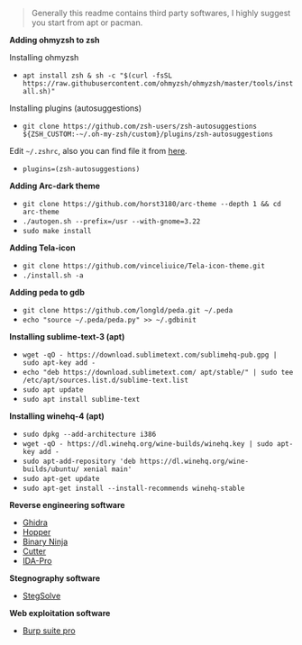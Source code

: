 > Generally this readme contains third party softwares, I highly suggest you start from apt or pacman.

**Adding ohmyzsh to zsh**

  Installing ohmyzsh
  * `apt install zsh & sh -c "$(curl -fsSL https://raw.githubusercontent.com/ohmyzsh/ohmyzsh/master/tools/install.sh)"`
  
  Installing plugins (autosuggestions) 
  * `git clone https://github.com/zsh-users/zsh-autosuggestions ${ZSH_CUSTOM:-~/.oh-my-zsh/custom}/plugins/zsh-autosuggestions`
    
  Edit `~/.zshrc`, also you can find file it from [here](https://github.com/ByamB4/Fresh-Unix-OS/blob/master/~/.zshrc).
  * `plugins=(zsh-autosuggestions)` 
 
**Adding Arc-dark theme**

 * `git clone https://github.com/horst3180/arc-theme --depth 1 && cd arc-theme`
 * `./autogen.sh --prefix=/usr --with-gnome=3.22`
 * `sudo make install`

**Adding Tela-icon**
 
 * `git clone https://github.com/vinceliuice/Tela-icon-theme.git`
 * `./install.sh -a`
 
**Adding peda to gdb**

 * `git clone https://github.com/longld/peda.git ~/.peda`
 * `echo "source ~/.peda/peda.py" >> ~/.gdbinit`
 
**Installing sublime-text-3 (apt)**

 * `wget -qO - https://download.sublimetext.com/sublimehq-pub.gpg | sudo apt-key add -`
 * `echo "deb https://download.sublimetext.com/ apt/stable/" | sudo tee /etc/apt/sources.list.d/sublime-text.list`
 * `sudo apt update`
 * `sudo apt install sublime-text`
 
**Installing winehq-4 (apt)**
 * `sudo dpkg --add-architecture i386`
 * `wget -qO - https://dl.winehq.org/wine-builds/winehq.key | sudo apt-key add -`
 * `sudo apt-add-repository 'deb https://dl.winehq.org/wine-builds/ubuntu/ xenial main'`
 * `sudo apt-get update`
 * `sudo apt-get install --install-recommends winehq-stable`

**Reverse engineering software**
  
  * [Ghidra](https://ghidra-sre.org/)
  * [Hopper](https://www.hopperapp.com/)
  * [Binary Ninja](https://binary.ninja/demo/)
  * [Cutter](https://cutter.re/)
  * [IDA-Pro](https://drive.google.com/uc?id=1alqfGr6w9RBoRWqMo_7GEvLhu8H8lkuc&export=download)
  
**Stegnography software**
  * [StegSolve](https://drive.google.com/open?id=1VFn2ukSjw7YU8PeJNdR4KwndWBR1ejEY)

**Web exploitation software**
  * [Burp suite pro](https://drive.google.com/file/d/1Kuu4XWobxPJN_XE_h0P5-NdQOZAQ8fgx/view?usp=sharing)
 
